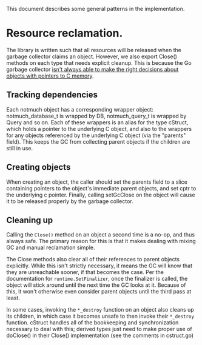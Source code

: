 This document describes some general patterns in the implementation.

# Resource reclamation.

The library is written such that all resources will be released when the
garbage collector claims an object. However, we also export Close()
methods on each type that needs explicit cleanup. This is because the Go
garbage collector [isn't always able to make the right decisions about
objects with pointers to C memory][1].

## Tracking dependencies

Each notmuch object has a corresponding wrapper object:
notmuch_database_t is wrapped by DB, notmuch_query_t is wrapped by Query
and so on. Each of these wrappers is an alias for the type cStruct,
which holds a pointer to the underlying C object, and also to the
wrappers for any objects referenced by the underlying C object (via the
"parents" field).  This keeps the GC from collecting parent objects if
the children are still in use.

## Creating objects

When creating an object, the caller should set the parents field to a
slice containing pointers to the object's immediate parent objects, and
set cptr to the underlying c pointer. Finally, calling setGcClose on the
object will cause it to be released properly by the garbage collector.

## Cleaning up

Calling the `Close()` method on an object a second time is a no-op, and
thus always safe. The primary reason for this is that it makes dealing
with mixing GC and manual reclamation simple.

The Close methods also clear all of their references to parent objects
explicitly. While this isn't strictly necessary, it means the GC
will know that they are unreachable sooner, if that becomes the case.
Per the documentation for `runtime.SetFinalizer`, once the finalizer is
called, the object will stick around until the next time the GC looks at
it. Because of this, it won't otherwise even consider parent objects
until the third pass at least.

In some cases, invoking the `*_destroy` function on an object also
cleans up its children, in which case it becomes unsafe to then invoke
their `*_destroy` function. cStruct handles all of the bookkeeping and
synchronization necessary to deal with this; derived types just need to
make proper use of doClose() in their Close() implementation (see the
comments in cstruct.go)

[1]: https://gist.github.com/dwbuiten/c9865c4afb38f482702e#cleaning
